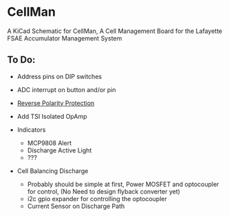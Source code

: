 # CellMan
A KiCad Schematic for CellMan, A Cell Management Board for the Lafayette FSAE Accumulator Management System



## To Do:

- Address pins on DIP switches
- ADC interrupt on button and/or pin
- [Reverse Polarity Protection](http://www.ti.com/lit/an/slva139/slva139.pdf)


- Add TSI Isolated OpAmp

- Indicators
	- MCP9808 Alert
	- Discharge Active Light	
	- ???

- Cell Balancing Discharge
	- Probably should be simple at first, Power MOSFET and optocoupler for control,
		(No Need to design flyback converter yet)
	- i2c gpio expander for controlling the optocoupler
	- Current Sensor on Discharge Path
